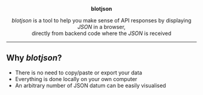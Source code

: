 
<p align=center><b>blotjson</b></p>

<p align=center><i>blotjson</i> is a tool to help you make sense of API responses by displaying <i>JSON</i> in a browser, <br />directly from backend code where the <i>JSON</i> is received</p>

---

## Why *blotjson*?
* There is no need to copy/paste or export your data
* Everything is done locally on your own computer
* An arbitrary number of JSON datum can be easily visualised

